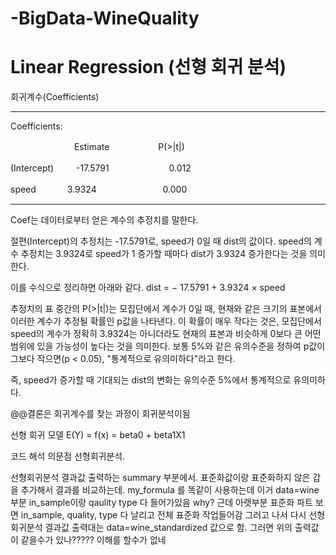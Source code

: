 # -BigData-WineQuality


# Linear Regression (선형 회귀 분석)


<p> 회귀계수(Coefficients) </p>

---
<p>Coefficients:</p>
<p>　　　　　　　  Estimate   　　　　　          P(>|t|)  </p>            
<p> (Intercept) 　　   -17.5791        　　　　          　　  0.012   </p>  
<p> speed   　　　   3.9324      　　　　           　　　0.000   </p> 

---

<span> Coef는 데이터로부터 얻은 계수의 추정치를 말한다. </span>

절편(Intercept)의 추정치는 -17.5791로, speed가 0일 때 dist의 값이다.
speed의 계수 추정치는 3.9324로 speed가 1 증가할 때마다 dist가 3.9324 증가한다는 것을 의미한다.

이를 수식으로 정리하면 아래와 같다.
dist = − 17.5791 + 3.9324 × speed

추정치의 표 중간의 P(>|t|)는 모집단에서 계수가 0일 때, 현재와 같은 크기의 표본에서 이러한 계수가 추정될 확률인 p값을 나타낸다. 이 확률이 매우 작다는 것은, 모집단에서 speed의 계수가 정확히 3.9324는 아니더라도 현재의 표본과 비슷하게 0보다 큰 어떤 범위에 있을 가능성이 높다는 것을 의미한다. 보통 5%와 같은 유의수준을 정하여 p값이 그보다 작으면(p < 0.05), "통계적으로 유의미하다"라고 한다.

즉, speed가 증가할 때 기대되는 dist의 변화는 유의수준 5%에서 통계적으로 유의미하다.

@@결론은 회귀계수를 찾는 과정이 회귀분석이됨


선형 회귀 모델
E(Y) = f(x) = beta0 + beta1X1

</span>

코드 해석 의문점 선형회귀분석.

선형회귀분석 결과값 출력하는 summary 부분에서. 표준화값이랑 표준화하지 않은 갑을 추가해서 결과를 비교하는데.
my_formula 를 똑같이 사용하는데
이거 data=wine 부분 in_sample이랑 qaulity type 다 들어가있음 why?
근데 아랫부분 표준화 파트 보면 in_sample, quality, type 다 날리고 전체 표준화 작업들어감
그러고 나서 다시 선형 회귀분석 결과값 출력대는
data=wine_standardized 값으로 함.
그러면 위의 출력값이 같을수가 있나????? 이해를 할수가 없네



















